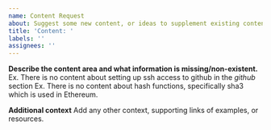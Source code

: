 ```yaml
---
name: Content Request
about: Suggest some new content, or ideas to supplement existing content
title: 'Content: '
labels: ''
assignees: ''
---
```


**Describe the content area and what information is missing/non-existent.**
Ex. There is no content about setting up ssh access to github in the *github* section
Ex. There is no content about hash functions, specifically sha3 which is used in Ethereum.

**Additional context**
Add any other context, supporting links of examples, or resources.
